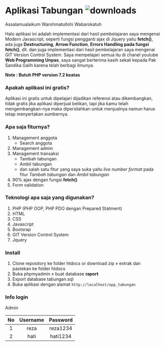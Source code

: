 # Aplikasi Tabungan ![downloads](https://img.shields.io/badge/Version-0.1-brightgreen)
Assalamualaikum Warohmatullohi Wabarokatuh

Halo aplikasi ini adalah implementasi dari hasil pembelajaran saya mengenai Modern Javascript, seperti fungsi pengganti ajax di Jquery yaitu **fetch()**, ada juga **Destructuring**, **Arrow Function**, **Errors Handling pada fungsi fetch()**, dll. dan juga implementasi dari hasil pembelajaran saya mengenai GIT Version Control System. Saya mempelajari semua itu di chanel youtube **Web Programming Unpas**, saya sangat berterima kasih sekali kepada Pak Sandika Galih karena telah berbagi ilmunya.

**Note : Butuh PHP version 7.2 keatas**

### Apakah aplikasi ini gratis?
Aplikasi ini gratis untuk dipelajari dijadikan referensi atau dikembangkan, tidak gratis jika aplikasi diperjual belikan, tapi jika kamu telah mengembangkan-nya maka dipersilahkan untuk menjualnya namun harus tetap menyertakan sumbernya.

### Apa saja fiturnya?
1. Management anggota
	- Search anggota
2. Management admin
3. Management transaksi 
	- Tambah tabungan
	- Ambil tabungan
	- dan salah satu fitur yang saya suka yaitu *live number format* pada fitur *Tambah tabungan* dan *Ambil tabungan*
4. 90% ajax dengan fungsi **fetch()**
5. Form validation

### Teknologi apa saja yang digunakan?
1. PHP (PHP OOP, PHP PDO dengan Prepared Statment)
2. HTML
3. CSS
4. Javascript
5. Bootsrap
6. GIT Version Control System
7. Jquery

### Install
1. Clone repository ke folder htdocs or download zip &raquo; extrak dan pastekan ke folder htdocs
2. Buka phpmyadmin &raquo; buat database **raport**
3. Export database tabungan.sql
4. Buka aplikasi dengan alamat `http://localhost/app_tabungan`

### Info login
Admin 

**No**|**Username**|**Password**
:----:|:----:|:----:
1|reza|reza1234
2|hati|hati1234
